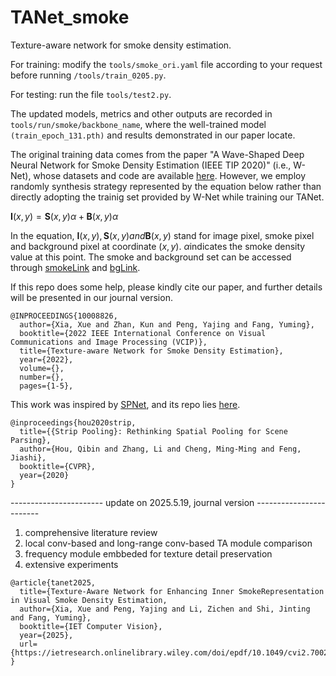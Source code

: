 # TANet_smoke
Texture-aware network for smoke density estimation.

For training: modify the ```tools/smoke_ori.yaml``` file according to your request before running ```/tools/train_0205.py```.

For testing: run the file ```tools/test2.py```.

The updated models, metrics and other outputs are recorded in ```tools/run/smoke/backbone_name```, where the well-trained model ```(train_epoch_131.pth)``` and results demonstrated in our paper locate.


The original training data comes from the paper "A Wave-Shaped Deep Neural Network for Smoke Density Estimation (IEEE TIP 2020)" (i.e., W-Net), whose datasets and code are available [here](http://staff.ustc.edu.cn/~yfn/index.html). However, we employ randomly synthesis strategy represented by the equation below rather than directly adopting the trainig set provided by W-Net while training our TANet. 

$\boldsymbol{I}(x,y) = \boldsymbol{S}(x,y)\alpha + \boldsymbol{B}(x,y)\alpha$

In the equation, $\boldsymbol{I}(x,y), \boldsymbol{S}(x,y) and \boldsymbol{B}(x,y)$ stand for image pixel, smoke pixel and background pixel at coordinate $(x,y)$. $\alpha$indicates the smoke density value at this point. The smoke and background set can be accessed through [smokeLink](https://mega.nz/file/o4dQlRID#ilTHUkMamK4kEkk8Zygz-jIFWQ1-G8MzCIluMkY1RW0) and [bgLink](https://mega.nz/file/BoFB0DTS#eoc16GDy6o02gqlA7XJOPfCSO7K1bClnr6918tBUtbc).


If this repo does some help, please kindly cite our paper, and further details will be presented in our journal version.
```
@INPROCEEDINGS{10008826,
  author={Xia, Xue and Zhan, Kun and Peng, Yajing and Fang, Yuming},
  booktitle={2022 IEEE International Conference on Visual Communications and Image Processing (VCIP)}, 
  title={Texture-aware Network for Smoke Density Estimation}, 
  year={2022},
  volume={},
  number={},
  pages={1-5},
```


This work was inspired by [SPNet](https://ieeexplore.ieee.org/document/9157204), and its repo lies [here](https://github.com/houqb/SPNet).
```
@inproceedings{hou2020strip,
  title={{Strip Pooling}: Rethinking Spatial Pooling for Scene Parsing},
  author={Hou, Qibin and Zhang, Li and Cheng, Ming-Ming and Feng, Jiashi},
  booktitle={CVPR},
  year={2020}
}
```


----------------------- update on 2025.5.19, journal version ------------------------
1. comprehensive literature review
2. local conv-based and long-range conv-based TA module comparison
3. frequency module embbeded for texture detail preservation
4. extensive experiments
   
```
@article{tanet2025,
  title={Texture‐Aware Network for Enhancing Inner SmokeRepresentation in Visual Smoke Density Estimation,
  author={Xia, Xue and Peng, Yajing and Li, Zichen and Shi, Jinting and Fang, Yuming},
  booktitle={IET Computer Vision},
  year={2025},
  url={https://ietresearch.onlinelibrary.wiley.com/doi/epdf/10.1049/cvi2.70023},
}
```
